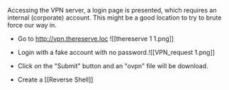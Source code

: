 Accessing the VPN server, a login page is presented, which requires an internal (corporate) account. This might be a good location to try to brute force our way in.

- Go to http://vpn.thereserve.loc
	![[thereserve 1 1.png]]

- Login with a fake account with no password.![[VPN_request 1.png]]
- Click on the "Submit" button and an "ovpn" file will be download.
- Create a [[Reverse Shell]]
